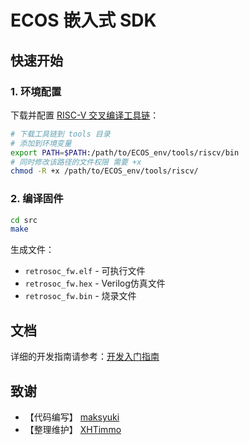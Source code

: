 # ECOS 嵌入式 SDK

## 快速开始

### 1. 环境配置
下载并配置 [RISC-V 交叉编译工具链](https://github.com/ecoslab/ecos-embed-sdk/releases/download/riscv-tools/riscv.zip)：
```bash
# 下载工具链到 tools 目录
# 添加到环境变量
export PATH=$PATH:/path/to/ECOS_env/tools/riscv/bin
# 同时修改该路径的文件权限 需要 +x
chmod -R +x /path/to/ECOS_env/tools/riscv/
```

### 2. 编译固件
```bash
cd src
make
```

生成文件：
- `retrosoc_fw.elf` - 可执行文件
- `retrosoc_fw.hex` - Verilog仿真文件
- `retrosoc_fw.bin` - 烧录文件

## 文档

详细的开发指南请参考：[开发入门指南](doc/开发入门指南.md)

## 致谢

- 【代码编写】 [maksyuki](https://github.com/maksyuki/maksyuki)
- 【整理维护】 [XHTimmo](https://github.com/XHTimmo)